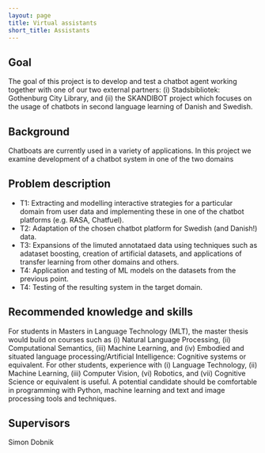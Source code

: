 ```yaml
---
layout: page
title: Virtual assistants
short_title: Assistants
---
```


## Goal

The goal of this project is to develop and test a chatbot agent working together with one of our two external partners: (i) Stadsbibliotek: Gothenburg City Library, and (ii) the SKANDIBOT project which focuses on the usage of chatbots in second language learning of Danish and Swedish.

## Background

Chatboats are currently used in a variety of applications. In this project we examine  development of a chatbot system in one of the two domains



## Problem description

  - T1: Extracting and modelling interactive strategies for a particular domain from user data and implementing these in one of the chatbot platforms (e.g. RASA, Chatfuel).
  - T2: Adaptation of the chosen chatbot platform for Swedish (and Danish!) data.
  - T3: Expansions of the limuted annotataed data using techniques such as adataset boosting, creation of artificial datasets, and applications of transfer learning from other domains and others.
  - T4: Application and testing of ML models on the datasets from the previous point.
  - T4: Testing of the resulting system in the target domain.
 
## Recommended knowledge and skills

For students in Masters in Language Technology (MLT), the master thesis would build on courses such as (i) Natural Language Processing, (ii) Computational Semantics, (iii) Machine Learning, and (iv) Embodied and situated language processing/Artificial Intelligence: Cognitive systems or equivalent. For other students, experience with (i) Language Technology, (ii) Machine Learning, (iii) Computer Vision, (vi) Robotics, and (vii) Cognitive Science or equivalent is useful. A potential candidate should be comfortable in programming with Python, machine learning and text and image processing tools and techniques.


## Supervisors

Simon Dobnik

